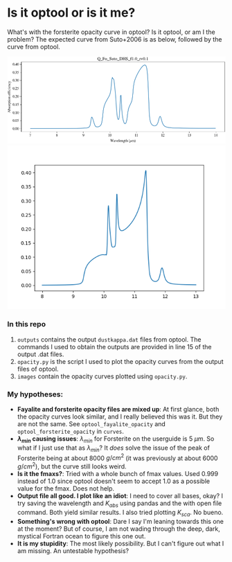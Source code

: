# Is it optool or is it me?

What's with the forsterite opacity curve in optool? Is it optool, or am I the problem? The expected curve from Suto+2006 is as below, followed by the curve from optool.

![Suto curve](images/7-14um_Q_Fo_Suto_DHS_f1.0_rv0.1.png "Suto curve")
![Optool curve](images/optool_forsterite_8to13um_Q.png "Optool curve")

### In this repo

1. `outputs` contains the output `dustkappa.dat` files from optool. The commands I used to obtain the outputs are provided in line 15 of the output .dat files. 
2. `opacity.py` is the script I used to plot the opacity curves from the output files of optool.
3. `images` contain the opacity curves plotted using `opacity.py`.

### My hypotheses:

* **Fayalite and forsterite opacity files are mixed up**: At first glance, both the opacity curves look similar, and I really believed this was it. But they are not the same. See `optool_fayalite_opacity` and `optool_forsterite_opacity` in `curves`.
* **$\lambda_{min}$ causing issues**: $\lambda_{min}$ for Forsterite on the userguide is 5 $\mu m$. So what if I just use that as $\lambda_{min}$? It *does* solve the issue of the peak of Forsterite being at about 8000 $g/cm^2$ (it was previously at about 6000 $g/cm^2$), but the curve still looks weird.
* **Is it the fmaxs?**: Tried with a whole bunch of fmax values. Used 0.999 instead of 1.0 since optool doesn't seem to accept 1.0 as a possible value for the fmax. Does not help.
* **Output file all good. I plot like an idiot**: I need to cover all bases, okay? I try saving the wavelength and $K_{abs}$ using pandas and the with open file command. Both yield similar results. I also tried plotting $K_{sca}$. No bueno. 
* **Something's wrong with optool**: Dare I say I'm leaning towards this one at the moment? But of course, I am not wading through the deep, dark, mystical Fortran ocean to figure this one out.
* **It is my stupidity**: The most likely possibility. But I can't figure out what I am missing. An untestable hypothesis?

